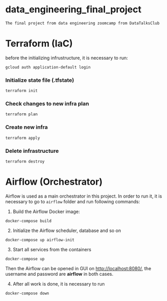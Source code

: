 # data_engineering_final_project
`The final project from data engineering zoomcamp from DataTalksClub`

# Terraform (IaC)

before the initializing infrustructure, it is necessary to run:  <br/>
```
gcloud auth application-default login
```
### Initialize state file (.tfstate)
```
terraform init
```
### Check changes to new infra plan
```
terraform plan 
```
### Create new infra
```
terraform apply 
```
### Delete infrastructure
```
terraform destroy
```
# Airflow (Orchestrator)

Airflow is used as a main orchestrator in this project. In order to run it, it is necessary to go to `airflow` folder and run following commands: <br/>
1) Build the Airflow Docker image: <br/>
```
docker-compose build
```
2) Initialize the Airflow scheduler, database and so on <br/>
```
docker-compose up airflow-init
```
3) Start all services from the containers <br/>
```
docker-compose up
```
Then the Airflow can be opened in GUI on [http://localhost:8080/](http://localhost:8080/), the username and password are **airflow** in both cases. <br/>

4) After all work is done, it is necessary to run <br/>
```
docker-compose down
```





